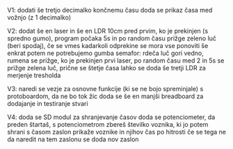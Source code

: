 V1:
dodati še tretjo decimalko končnemu času
doda se prikaz časa med vožnjo (z 1 decimalko)

V2:
dodat še en laser in še en LDR 10cm pred prvim, ko je prekinjen (s spredno gumo), program počaka 5s in po random času prižge zeleno luč (beri spodaj), če se vmes kadarkoli odprekine se mora vse ponoviti še enkrat
potem ne potrebujemo gumba
semafor: rdeča luč gori vedno, rumena se prižge, ko je prekinjen prvi laser, po random času med 2 in 5s se prižge zelena luč, prične se štetje časa
lahko se doda še tretji LDR za merjenje tresholda

V3:
naredi se vezje za osnovne funkcije (ki se ne bojo spreminjale) s protoboardom, da ne bo tok žic
doda se še en manjši breadboard za dodajanje in testiranje stvari

V4:
doda se SD modul za shranjevanje časov
doda se potenciometer, da preden štartaš, s potenciometrom zbereš številko voznika, ki jo potem shrani s časom
zaslon prikaže voznike in njihov čas po hitrosti
če se tega ne da naredit na tem zaslonu se doda nov zaslon